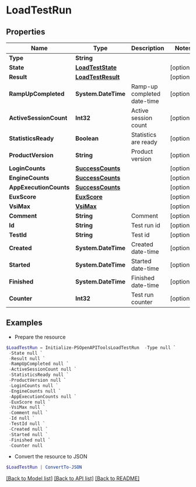 # LoadTestRun
## Properties

Name | Type | Description | Notes
------------ | ------------- | ------------- | -------------
**Type** | **String** |  | 
**State** | [**LoadTestState**](LoadTestState.md) |  | [optional] 
**Result** | [**LoadTestResult**](LoadTestResult.md) |  | [optional] 
**RampUpCompleted** | **System.DateTime** | Ramp-up completed date-time | [optional] 
**ActiveSessionCount** | **Int32** | Active session count | [optional] 
**StatisticsReady** | **Boolean** | Statistics are ready | [optional] 
**ProductVersion** | **String** | Product version | [optional] 
**LoginCounts** | [**SuccessCounts**](SuccessCounts.md) |  | [optional] 
**EngineCounts** | [**SuccessCounts**](SuccessCounts.md) |  | [optional] 
**AppExecutionCounts** | [**SuccessCounts**](SuccessCounts.md) |  | [optional] 
**EuxScore** | [**EuxScore**](EuxScore.md) |  | [optional] 
**VsiMax** | [**VsiMax**](VsiMax.md) |  | [optional] 
**Comment** | **String** | Comment | [optional] 
**Id** | **String** | Test run id | [optional] 
**TestId** | **String** | Test id | [optional] 
**Created** | **System.DateTime** | Created date-time | [optional] 
**Started** | **System.DateTime** | Started date-time | [optional] 
**Finished** | **System.DateTime** | Finished date-time | [optional] 
**Counter** | **Int32** | Test run counter | [optional] 

## Examples

- Prepare the resource
```powershell
$LoadTestRun = Initialize-PSOpenAPIToolsLoadTestRun  -Type null `
 -State null `
 -Result null `
 -RampUpCompleted null `
 -ActiveSessionCount null `
 -StatisticsReady null `
 -ProductVersion null `
 -LoginCounts null `
 -EngineCounts null `
 -AppExecutionCounts null `
 -EuxScore null `
 -VsiMax null `
 -Comment null `
 -Id null `
 -TestId null `
 -Created null `
 -Started null `
 -Finished null `
 -Counter null
```

- Convert the resource to JSON
```powershell
$LoadTestRun | ConvertTo-JSON
```

[[Back to Model list]](../README.md#documentation-for-models) [[Back to API list]](../README.md#documentation-for-api-endpoints) [[Back to README]](../README.md)

